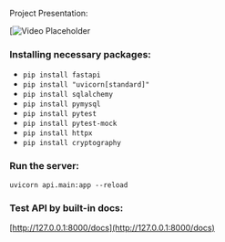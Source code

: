 Project Presentation:

[![Video Placeholder]([https://drive.google.com/file/d/1br274VLYHmwvHOHUbUjebUI8NrS5x-f3/view?t=18](https://drive.google.com/file/d/1br274VLYHmwvHOHUbUjebUI8NrS5x-f3/view?usp=sharing))

### Installing necessary packages:  
* `pip install fastapi`
* `pip install "uvicorn[standard]"`  
* `pip install sqlalchemy`  
* `pip install pymysql`
* `pip install pytest`
* `pip install pytest-mock`
* `pip install httpx`
* `pip install cryptography`
### Run the server:
`uvicorn api.main:app --reload`
### Test API by built-in docs:
[http://127.0.0.1:8000/docs](http://127.0.0.1:8000/docs)
